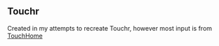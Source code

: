 ## Touchr

Created in my attempts to recreate Touchr, however most input is from [TouchHome](https://gitlab.com/martinpham/TouchHome)
